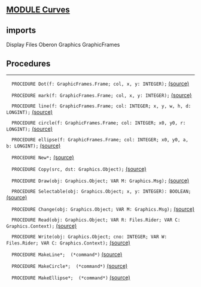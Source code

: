 
## [MODULE Curves](https://github.com/io-core/Draw/blob/main/Curves.Mod)

  ## imports
 Display Files Oberon Graphics GraphicFrames
## Procedures
---

`  PROCEDURE Dot(f: GraphicFrames.Frame; col, x, y: INTEGER);` [(source)](https://github.com/io-core/Draw/blob/main/Curves.Mod#L15)


`  PROCEDURE mark(f: GraphicFrames.Frame; col, x, y: INTEGER);` [(source)](https://github.com/io-core/Draw/blob/main/Curves.Mod#L20)


`  PROCEDURE line(f: GraphicFrames.Frame; col: INTEGER; x, y, w, h, d: LONGINT);` [(source)](https://github.com/io-core/Draw/blob/main/Curves.Mod#L29)


`  PROCEDURE circle(f: GraphicFrames.Frame; col: INTEGER; x0, y0, r: LONGINT);` [(source)](https://github.com/io-core/Draw/blob/main/Curves.Mod#L48)


`  PROCEDURE ellipse(f: GraphicFrames.Frame; col: INTEGER; x0, y0, a, b: LONGINT);` [(source)](https://github.com/io-core/Draw/blob/main/Curves.Mod#L65)


`  PROCEDURE New*;` [(source)](https://github.com/io-core/Draw/blob/main/Curves.Mod#L90)


`  PROCEDURE Copy(src, dst: Graphics.Object);` [(source)](https://github.com/io-core/Draw/blob/main/Curves.Mod#L95)


`  PROCEDURE Draw(obj: Graphics.Object; VAR M: Graphics.Msg);` [(source)](https://github.com/io-core/Draw/blob/main/Curves.Mod#L100)


`  PROCEDURE Selectable(obj: Graphics.Object; x, y: INTEGER): BOOLEAN;` [(source)](https://github.com/io-core/Draw/blob/main/Curves.Mod#L146)


`  PROCEDURE Change(obj: Graphics.Object; VAR M: Graphics.Msg);` [(source)](https://github.com/io-core/Draw/blob/main/Curves.Mod#L160)


`  PROCEDURE Read(obj: Graphics.Object; VAR R: Files.Rider; VAR C: Graphics.Context);` [(source)](https://github.com/io-core/Draw/blob/main/Curves.Mod#L165)


`  PROCEDURE Write(obj: Graphics.Object; cno: INTEGER; VAR W: Files.Rider; VAR C: Graphics.Context);` [(source)](https://github.com/io-core/Draw/blob/main/Curves.Mod#L171)


`  PROCEDURE MakeLine*;  (*command*)` [(source)](https://github.com/io-core/Draw/blob/main/Curves.Mod#L176)


`  PROCEDURE MakeCircle*;  (*command*)` [(source)](https://github.com/io-core/Draw/blob/main/Curves.Mod#L197)


`  PROCEDURE MakeEllipse*;  (*command*)` [(source)](https://github.com/io-core/Draw/blob/main/Curves.Mod#L215)

